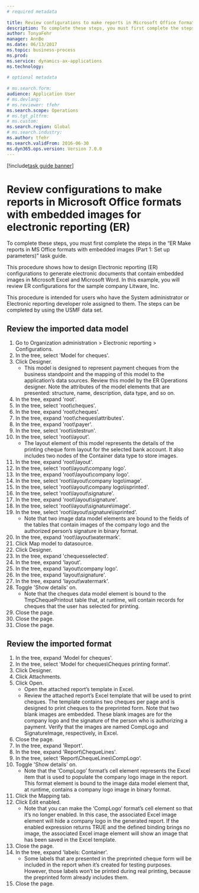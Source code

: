 ```yaml
--- 
# required metadata 
 
title: Review configurations to make reports in Microsoft Office formats with embedded images for electronic reporting (ER)
description: To complete these steps, you must first complete the steps in the “ER Make reports in MS Office formats with embedded images (Part 1 - Set up parameters)” task guide. 
author: TonyaFehr 
manager: AnnBe 
ms.date: 06/13/2017
ms.topic: business-process 
ms.prod:  
ms.service: dynamics-ax-applications 
ms.technology:  
 
# optional metadata 
 
# ms.search.form:   
audience: Application User 
# ms.devlang:  
# ms.reviewer: tfehr 
ms.search.scope: Operations 
# ms.tgt_pltfrm:  
# ms.custom:  
ms.search.region: Global
# ms.search.industry: 
ms.author: tfehr 
ms.search.validFrom: 2016-06-30 
ms.dyn365.ops.version: Version 7.0.0 
---
```


[!include[task guide banner](.../includes/task-guide-banner.md)]

# Review configurations to make reports in Microsoft Office formats with embedded images for electronic reporting (ER)

To complete these steps, you must first complete the steps in the “ER Make reports in MS Office formats with embedded images (Part 1: Set up parameters)” task guide.
This procedure shows how to design Electronic reporting (ER) configurations to generate electronic documents that contain embedded images in Microsoft Excel and Microsoft Word. In this example, you will review ER configurations for the sample company Litware, Inc. 
This procedure is intended for users who have the System administrator or Electronic reporting developer role assigned to them. The steps can be completed by using the USMF data set.


## Review the imported data model
1. Go to Organization administration > Electronic reporting > Configurations.
2. In the tree, select 'Model for cheques'.
3. Click Designer.
    * This model is designed to represent payment cheques from the business standpoint and the mapping of this model to the application’s data sources. Review this model by the ER Operations designer. Note the attributes of the model elements that are presented: structure, name, description, data type, and so on.   
4. In the tree, expand 'root'.
5. In the tree, select 'root\cheques'.
6. In the tree, expand 'root\cheques'.
7. In the tree, expand 'root\cheques\attributes'.
8. In the tree, expand 'root\payer'.
9. In the tree, select 'root\istestrun'.
10. In the tree, select 'root\layout'.
    * The layout element of this model represents the details of the printing cheque form layout for the selected bank account. It also includes two nodes of the Container data type to store images.   
11. In the tree, expand 'root\layout'.
12. In the tree, select 'root\layout\company logo'.
13. In the tree, expand 'root\layout\company logo'.
14. In the tree, select 'root\layout\company logo\image'.
15. In the tree, select 'root\layout\company logo\isprinted'.
16. In the tree, select 'root\layout\signature'.
17. In the tree, expand 'root\layout\signature'.
18. In the tree, select 'root\layout\signature\image'.
19. In the tree, select 'root\layout\signature\isprinted'.
    * Note that two image data model elements are bound to the fields of the tables that contain images of the company logo and the authorized person’s signature in binary format.  
20. In the tree, expand 'root\layout\watermark'.
21. Click Map model to datasource.
22. Click Designer.
23. In the tree, expand 'chequesselected'.
24. In the tree, expand 'layout'.
25. In the tree, expand 'layout\company logo'.
26. In the tree, expand 'layout\signature'.
27. In the tree, expand 'layout\watermark'.
28. Toggle 'Show details' on.
    * Note that the cheques data model element is bound to the TmpChequePrintout table that, at runtime, will contain records for cheques that the user has selected for printing.   
29. Close the page.
30. Close the page.
31. Close the page.

## Review the imported format
1. In the tree, expand 'Model for cheques'.
2. In the tree, select 'Model for cheques\Cheques printing format'.
3. Click Designer.
4. Click Attachments.
5. Click Open.
    * Open the attached report’s template in Excel.  
    * Review the attached report’s Excel template that will be used to print cheques. The template contains two cheques per page and is designed to print cheques to the preprinted form. Note that two blank images are embedded. These blank images are for the company logo and the signature of the person who is authorizing a payment. Verify that the images are named CompLogo and SignatureImage, respectively, in Excel.   
6. Close the page.
7. In the tree, expand 'Report'.
8. In the tree, expand 'Report\ChequeLines'.
9. In the tree, select 'Report\ChequeLines\CompLogo'.
10. Toggle 'Show details' on.
    * Note that the ‘CompLogo’ format’s cell element represents the Excel item that is used to populate the company logo image in the report. This format element is bound to the image data model element that, at runtime, contains a company logo image in binary format.   
11. Click the Mapping tab.
12. Click Edit enabled.
    * Note that you can make the ‘CompLogo’ format’s cell element so that it’s no longer enabled. In this case, the associated Excel image element will hide a company logo in the generated report. If the enabled expression returns TRUE and the defined binding brings no image, the associated Excel image element will show an image that has been saved in the Excel template.   
13. Close the page.
14. In the tree, expand 'labels: Container'.
    * Some labels that are presented in the preprinted cheque form will be included in the report when it’s created for testing purposes. However, those labels won’t be printed during real printing, because the preprinted form already includes them.  
15. Close the page.

